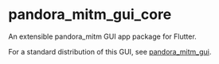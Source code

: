 # pandora_mitm_gui_core
An extensible pandora_mitm GUI app package for Flutter.

For a standard distribution of this GUI, see [pandora_mitm_gui](../pandora_mitm_gui).
